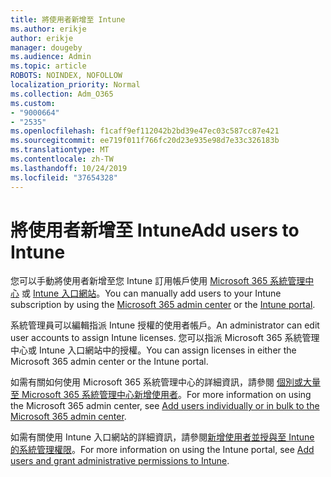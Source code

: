 ```yaml
---
title: 將使用者新增至 Intune
ms.author: erikje
author: erikje
manager: dougeby
ms.audience: Admin
ms.topic: article
ROBOTS: NOINDEX, NOFOLLOW
localization_priority: Normal
ms.collection: Adm_O365
ms.custom:
- "9000664"
- "2535"
ms.openlocfilehash: f1caff9ef112042b2bd39e47ec03c587cc87e421
ms.sourcegitcommit: ee719f011f766fc20d23e935e98d7e33c326183b
ms.translationtype: MT
ms.contentlocale: zh-TW
ms.lasthandoff: 10/24/2019
ms.locfileid: "37654328"
---
```

# <a name="add-users-to-intune"></a><span data-ttu-id="fd662-102">將使用者新增至 Intune</span><span class="sxs-lookup"><span data-stu-id="fd662-102">Add users to Intune</span></span>

<span data-ttu-id="fd662-103">您可以手動將使用者新增至您 Intune 訂用帳戶使用 [Microsoft 365 系統管理中心](https://admin.microsoft.com/) 或 [Intune 入口網站](https://portal.azure.com/#blade/Microsoft_Intune_DeviceSettings/ExtensionLandingBlade/overview)。</span><span class="sxs-lookup"><span data-stu-id="fd662-103">You can manually add users to your Intune subscription by using the [Microsoft 365 admin center](https://admin.microsoft.com/) or the [Intune portal](https://portal.azure.com/#blade/Microsoft_Intune_DeviceSettings/ExtensionLandingBlade/overview).</span></span>

<span data-ttu-id="fd662-104">系統管理員可以編輯指派 Intune 授權的使用者帳戶。</span><span class="sxs-lookup"><span data-stu-id="fd662-104">An administrator can edit user accounts to assign Intune licenses.</span></span> <span data-ttu-id="fd662-105">您可以指派 Microsoft 365 系統管理中心或 Intune 入口網站中的授權。</span><span class="sxs-lookup"><span data-stu-id="fd662-105">You can assign licenses in either the Microsoft 365 admin center or the Intune portal.</span></span>

<span data-ttu-id="fd662-106">如需有關如何使用 Microsoft 365 系統管理中心的詳細資訊，請參閱 [個別或大量至 Microsoft 365 系統管理中心新增使用者](https://support.office.com/article/Add-users-individually-or-in-bulk-to-Office-365-Admin-Help-1970f7d6-03b5-442f-b385-5880b9c256ec)。</span><span class="sxs-lookup"><span data-stu-id="fd662-106">For more information on using the Microsoft 365 admin center, see [Add users individually or in bulk to the Microsoft 365 admin center](https://support.office.com/article/Add-users-individually-or-in-bulk-to-Office-365-Admin-Help-1970f7d6-03b5-442f-b385-5880b9c256ec).</span></span>

<span data-ttu-id="fd662-107">如需有關使用 Intune 入口網站的詳細資訊，請參閱[新增使用者並授與至 Intune 的系統管理權限](https://docs.microsoft.com/en-us/intune/fundamentals/users-add)。</span><span class="sxs-lookup"><span data-stu-id="fd662-107">For more information on using the Intune portal, see [Add users and grant administrative permissions to Intune](https://docs.microsoft.com/en-us/intune/fundamentals/users-add).</span></span>